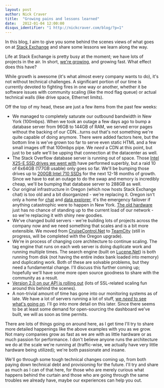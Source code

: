 ```yaml
---
layout: post
author: Nick Craver
title:  "Growing pains and lessons learned"
date:   2012-01-04 12:00:00
disqus_identifier: "1 http://nickcraver.com/blog/?p=1"
---
```

In this blog, I aim to give you some behind the scenes views of what goes on at [Stack Exchange](http://stackexchange.com/) and share some lessons we learn along the way.

Life at Stack Exchange is pretty busy at the moment; we have lots of projects in the air.  In short, [we're growing](http://www.quantcast.com/p-c1rF4kxgLUzNc), and growing fast. What effect does this have?
<!--more-->

While growth is awesome (it's what almost every company wants to do), it's not without technical challenges.  A significant portion of our time is currently devoted to fighting fires in one way or another, whether it be software issues with community scaling (like the mod flag queue) or actual technical walls (like drive space, Ethernet limits).

Off the top of my head, these are just a few items from the past few weeks:

*   We managed to completely saturate our outbound bandwidth in New York (100mbps).  When we took an outage a few days ago to bump a database server from 96GB to 144GB of RAM, we served error pages without the backing of our CDN...turns out that's not something we're quite capable of doing anymore.  There were added factors here, but the bottom line is we've grown too far to serve even static HTML and a few small images off that 100mbps pipe. We _need_ a CDN at this point, but just to be safe we'll be upping that connection at the datacenter as well.
*   The Stack Overflow database server is running out of space.  Those [Intel X25-E SSD drives we went with](http://blog.serverfault.com/2011/02/09/our-storage-decision/) have performed superbly, but a raid 10 of 6x64GB (177GB usable) only goes so far.  We'll be bumping those drives up to [200GB Intel 710 SSDs](http://ark.intel.com/products/56584/Intel-SSD-710-Series-(200GB-2_5in-SATA-3Gbs-25nm-MLC)) for the next 12-18 months of growth.  Since we have to eat an outage to do the swap and memory is incredibly cheap, we'll be bumping that database server to 288GB as well.
*   Our original infrastructure in Oregon (which now hosts Stack Exchange chat) is too old and a bit disorganized - we're replacing it.  Oregon isn't only a home for [chat](http://chat.stackexchange.com/) and [data explorer](http://data.stackexchange.com/), it's the emergency failover if anything catastrophic were to happen in New York. [The old hardware](http://blog.stackoverflow.com/2009/01/new-stack-overflow-server-glamour-shots/) just has no chance of standing up to the current load of our network - so we're replacing it with shiny new goodies.
*   We've changed build servers - we're building lots of projects across the company now and we need something that scales and is a bit more extensible.  We moved from [CruiseControl.Net](http://sourceforge.net/projects/ccnet/) to [TeamCity](http://www.jetbrains.com/teamcity/) (still in progress, will be completed with the Oregon upgrade).
*   We're in process of changing core architecture to continue scaling.  The tag engine that runs on each web server is doing duplicate work and running multiple times.  The search engine (built on [Lucene.Net](http://incubator.apache.org/lucene.net/)) is both running from disk (not having the entire index bank loaded into memory) and duplicating work.  Both of these are solvable problems, but they need a fundamental change.  I'll discuss this further coming up; hopefully we'll have some more open source goodness to share with the community as a result.
*   [Version 2.0 on our API is rolling out](http://blog.stackoverflow.com/2011/12/stack-exchange-api-v2-0-public-beta/) (lots of SSL-related scaling fun around this behind the scenes).
*   A non-trivial amount of time has gone into our monitoring systems as of late.  We have a lot of servers running a lot of stuff, [we _need_ to see what's going on](http://blog.serverfault.com/2012/01/27/monitoring-systems-your-best-friend-really/).  I'll go into more detail on this later.  Since there seems to be at least some demand for open-sourcing the dashboard we've built, we will as soon as time permits.

There are lots of things going on around here, as I get time I'll try to share more detailed happenings like the above examples with you as we grow.  Not many companies grow as fast as we are with as little hardware or as much passion for performance.  I don't believe anyone runs the architecture we do at the scale we're running at (traffic-wise, we actually have very little hardware being utilized); we're both passionate and insane.

We'll go through some tough technical changes coming up, from both paying down technical debt and provisioning for the future.  I'll try and share as much as I can of that here, for those who are merely curious what happens behind the curtain and those who are going through the same troubles we already have, maybe our experiences can help you out.
